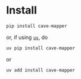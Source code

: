 # Install

```bash
pip install cave-mapper
```

or, if using [`uv`](https://docs.astral.sh/uv/), do

```bash
uv pip install cave-mapper
```

or

```bash
uv add install cave-mapper
```
